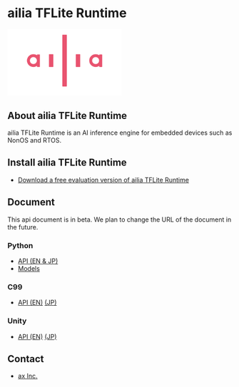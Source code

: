 # ailia TFLite Runtime

<img src="ailia_logo.png" width=256px>

## About ailia TFLite Runtime

ailia TFLite Runtime is an AI inference engine for embedded devices such as NonOS and RTOS.

## Install ailia TFLite Runtime

- [Download a free evaluation version of ailia TFLite Runtime](https://axip-console.appspot.com/trial/terms/AILIA-TFLITE?lang=en)

## Document

This api document is in beta. We plan to change the URL of the document in the future.

### Python

- [API (EN & JP)](https://axinc-ai.github.io/ailia-tflite-runtime/api/python/en/)
- [Models](https://github.com/axinc-ai/ailia-models-tflite)

### C99

- [API (EN)](https://axinc-ai.github.io/ailia-tflite-runtime/api/c/en/) [(JP)](https://axinc-ai.github.io/ailia-tflite-runtime/api/c/jp/)

### Unity

- [API (EN)](https://axinc-ai.github.io/ailia-tflite-runtime/api/unity/en/) [(JP)](https://axinc-ai.github.io/ailia-tflite-runtime/api/unity/jp/)

## Contact

- [ax Inc.](https://axinc.jp/en/)

